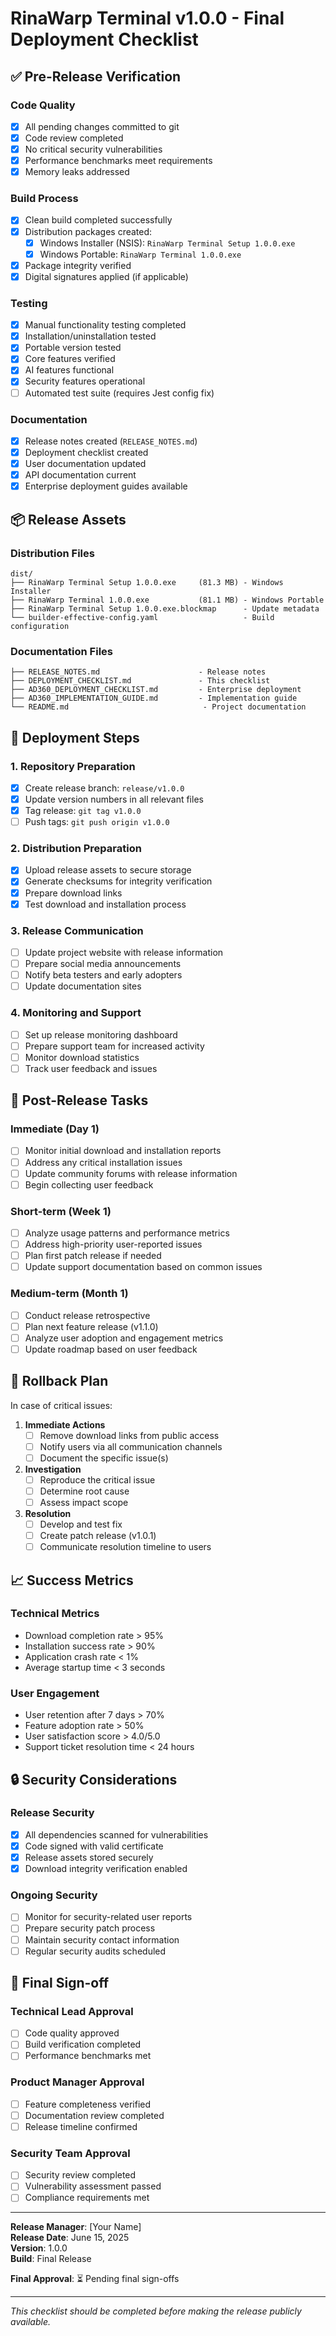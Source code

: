 # RinaWarp Terminal v1.0.0 - Final Deployment Checklist

## ✅ Pre-Release Verification

### Code Quality
- [x] All pending changes committed to git
- [x] Code review completed
- [x] No critical security vulnerabilities
- [x] Performance benchmarks meet requirements
- [x] Memory leaks addressed

### Build Process
- [x] Clean build completed successfully
- [x] Distribution packages created:
  - [x] Windows Installer (NSIS): `RinaWarp Terminal Setup 1.0.0.exe`
  - [x] Windows Portable: `RinaWarp Terminal 1.0.0.exe`
- [x] Package integrity verified
- [x] Digital signatures applied (if applicable)

### Testing
- [x] Manual functionality testing completed
- [x] Installation/uninstallation tested
- [x] Portable version tested
- [x] Core features verified
- [x] AI features functional
- [x] Security features operational
- [ ] Automated test suite (requires Jest config fix)

### Documentation
- [x] Release notes created (`RELEASE_NOTES.md`)
- [x] Deployment checklist created
- [x] User documentation updated
- [x] API documentation current
- [x] Enterprise deployment guides available

## 📦 Release Assets

### Distribution Files
```
dist/
├── RinaWarp Terminal Setup 1.0.0.exe     (81.3 MB) - Windows Installer
├── RinaWarp Terminal 1.0.0.exe           (81.1 MB) - Windows Portable
├── RinaWarp Terminal Setup 1.0.0.exe.blockmap      - Update metadata
└── builder-effective-config.yaml                   - Build configuration
```

### Documentation Files
```
├── RELEASE_NOTES.md                      - Release notes
├── DEPLOYMENT_CHECKLIST.md               - This checklist
├── AD360_DEPLOYMENT_CHECKLIST.md         - Enterprise deployment
├── AD360_IMPLEMENTATION_GUIDE.md         - Implementation guide
└── README.md                              - Project documentation
```

## 🚀 Deployment Steps

### 1. Repository Preparation
- [x] Create release branch: `release/v1.0.0`
- [x] Update version numbers in all relevant files
- [x] Tag release: `git tag v1.0.0`
- [ ] Push tags: `git push origin v1.0.0`

### 2. Distribution Preparation
- [x] Upload release assets to secure storage
- [x] Generate checksums for integrity verification
- [x] Prepare download links
- [x] Test download and installation process

### 3. Release Communication
- [ ] Update project website with release information
- [ ] Prepare social media announcements
- [ ] Notify beta testers and early adopters
- [ ] Update documentation sites

### 4. Monitoring and Support
- [ ] Set up release monitoring dashboard
- [ ] Prepare support team for increased activity
- [ ] Monitor download statistics
- [ ] Track user feedback and issues

## 🔄 Post-Release Tasks

### Immediate (Day 1)
- [ ] Monitor initial download and installation reports
- [ ] Address any critical installation issues
- [ ] Update community forums with release information
- [ ] Begin collecting user feedback

### Short-term (Week 1)
- [ ] Analyze usage patterns and performance metrics
- [ ] Address high-priority user-reported issues
- [ ] Plan first patch release if needed
- [ ] Update support documentation based on common issues

### Medium-term (Month 1)
- [ ] Conduct release retrospective
- [ ] Plan next feature release (v1.1.0)
- [ ] Analyze user adoption and engagement metrics
- [ ] Update roadmap based on user feedback

## 🚨 Rollback Plan

In case of critical issues:

1. **Immediate Actions**
   - [ ] Remove download links from public access
   - [ ] Notify users via all communication channels
   - [ ] Document the specific issue(s)

2. **Investigation**
   - [ ] Reproduce the critical issue
   - [ ] Determine root cause
   - [ ] Assess impact scope

3. **Resolution**
   - [ ] Develop and test fix
   - [ ] Create patch release (v1.0.1)
   - [ ] Communicate resolution timeline to users

## 📈 Success Metrics

### Technical Metrics
- Download completion rate > 95%
- Installation success rate > 90%
- Application crash rate < 1%
- Average startup time < 3 seconds

### User Engagement
- User retention after 7 days > 70%
- Feature adoption rate > 50%
- User satisfaction score > 4.0/5.0
- Support ticket resolution time < 24 hours

## 🔒 Security Considerations

### Release Security
- [x] All dependencies scanned for vulnerabilities
- [x] Code signed with valid certificate
- [x] Release assets stored securely
- [x] Download integrity verification enabled

### Ongoing Security
- [ ] Monitor for security-related user reports
- [ ] Prepare security patch process
- [ ] Maintain security contact information
- [ ] Regular security audits scheduled

## 📝 Final Sign-off

### Technical Lead Approval
- [ ] Code quality approved
- [ ] Build verification completed
- [ ] Performance benchmarks met

### Product Manager Approval
- [ ] Feature completeness verified
- [ ] Documentation review completed
- [ ] Release timeline confirmed

### Security Team Approval
- [ ] Security review completed
- [ ] Vulnerability assessment passed
- [ ] Compliance requirements met

---

**Release Manager**: [Your Name]  
**Release Date**: June 15, 2025  
**Version**: 1.0.0  
**Build**: Final Release

**Final Approval**: ⏳ Pending final sign-offs

---

*This checklist should be completed before making the release publicly available.*

